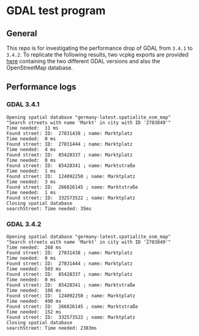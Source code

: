 # GDAL test program


## General
This repo is for investigating the performance drop of GDAL from `3.4.1` to `3.4.2`.
To replicate the following results, two vcpkg exports are provided [here](https://drive.google.com/drive/folders/11TYCflrL2rzybpejnd9Gs7V3zjrGdvon?usp=sharing) containing the two different GDAL versions and also the OpenStreetMap database.

## Performance logs

### GDAL 3.4.1
```
Opening spatial database "germany-latest.spatialite_osm_map"
"Search streets with name 'Markt' in city with ID '2783849'"
Time needed:  11 ms
Found street: ID:  27831438 ; name: Marktplatz
Time needed:  0 ms
Found street: ID:  27831444 ; name: Marktplatz
Time needed:  4 ms
Found street: ID:  85428337 ; name: Marktplatz
Time needed:  0 ms
Found street: ID:  85428341 ; name: Marktstraße
Time needed:  1 ms
Found street: ID:  124092250 ; name: Marktplatz
Time needed:  3 ms
Found street: ID:  266826145 ; name: Marktstraße
Time needed:  1 ms
Found street: ID:  332573522 ; name: Marktplatz
Closing spatial database
searchStreet: Time needed: 35ms
```

### GDAL 3.4.2
```
Opening spatial database "germany-latest.spatialite_osm_map"
"Search streets with name 'Markt' in city with ID '2783849'"
Time needed:  268 ms
Found street: ID:  27831438 ; name: Marktplatz
Time needed:  0 ms
Found street: ID:  27831444 ; name: Marktplatz
Time needed:  503 ms
Found street: ID:  85428337 ; name: Marktplatz
Time needed:  0 ms
Found street: ID:  85428341 ; name: Marktstraße
Time needed:  166 ms
Found street: ID:  124092250 ; name: Marktplatz
Time needed:  490 ms
Found street: ID:  266826145 ; name: Marktstraße
Time needed:  152 ms
Found street: ID:  332573522 ; name: Marktplatz
Closing spatial database
searchStreet: Time needed: 2383ms
```
